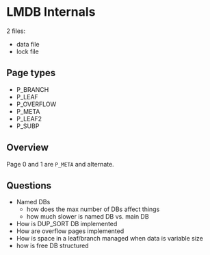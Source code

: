 # LMDB Internals

2 files:
- data file
- lock file

## Page types

- P_BRANCH
- P_LEAF
- P_OVERFLOW
- P_META
- P_LEAF2
- P_SUBP

## Overview

Page 0 and 1 are `P_META` and alternate.

## Questions
- Named DBs
  - how does the max number of DBs affect things
  - how much slower is named DB vs. main DB
- How is DUP_SORT DB implemented
- How are overflow pages implemented
- How is space in a leaf/branch managed when data is variable size
- how is free DB structured
